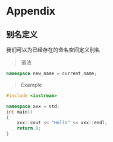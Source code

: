 &emsp;
# Appendix
## 别名定义

我们可以为已经存在的命名空间定义别名
>语法
```c++
namespace new_name = current_name;
```

>Example
```c++
#include <iostream>

namespace xxx = std;
int main()
{
    xxx::cout << "Hello" << xxx::endl;
    return 0;
}
```
